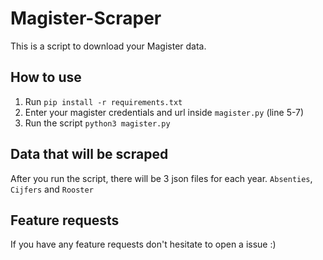 # Magister-Scraper
This is a script to download your Magister data.

## How to use
1. Run `pip install -r requirements.txt`  
2. Enter your magister credentials and url inside `magister.py` (line 5-7)   
3. Run the script `python3 magister.py`

## Data that will be scraped
After you run the script, there will be 3 json files for each year.
`Absenties`, `Cijfers` and `Rooster`


##  Feature requests
If you have any feature requests don't hesitate to open a issue :)
